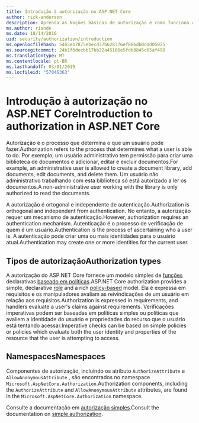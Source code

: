 ```yaml
---
title: Introdução à autorização no ASP.NET Core
author: rick-anderson
description: Aprenda as Noções básicas de autorização e como funciona a autorização em aplicativos ASP.NET Core.
ms.author: riande
ms.date: 10/14/2016
uid: security/authorization/introduction
ms.openlocfilehash: 5465eb7875ebecd77b628376ef886db0ddd05025
ms.sourcegitcommit: 24b1f6decbb17bb22a45166e5fdb0845c65af498
ms.translationtype: MT
ms.contentlocale: pt-BR
ms.lasthandoff: 03/01/2019
ms.locfileid: "57046363"
---
```

# <a name="introduction-to-authorization-in-aspnet-core"></a><span data-ttu-id="f9fb5-103">Introdução à autorização no ASP.NET Core</span><span class="sxs-lookup"><span data-stu-id="f9fb5-103">Introduction to authorization in ASP.NET Core</span></span>

<a name="security-authorization-introduction"></a>

<span data-ttu-id="f9fb5-104">Autorização é o processo que determina o que um usuário pode fazer.</span><span class="sxs-lookup"><span data-stu-id="f9fb5-104">Authorization refers to the process that determines what a user is able to do.</span></span> <span data-ttu-id="f9fb5-105">Por exemplo, um usuário administrativo tem permissão para criar uma biblioteca de documentos e adicionar, editar e excluir documentos.</span><span class="sxs-lookup"><span data-stu-id="f9fb5-105">For example, an administrative user is allowed to create a document library, add documents, edit documents, and delete them.</span></span> <span data-ttu-id="f9fb5-106">Um usuário não administrativo trabalhando com esta biblioteca só está autorizado a ler os documentos.</span><span class="sxs-lookup"><span data-stu-id="f9fb5-106">A non-administrative user working with the library is only authorized to read the documents.</span></span>

<span data-ttu-id="f9fb5-107">A autorização é ortogonal e independente de autenticação.</span><span class="sxs-lookup"><span data-stu-id="f9fb5-107">Authorization is orthogonal and independent from authentication.</span></span> <span data-ttu-id="f9fb5-108">No entanto, a autorização requer um mecanismo de autenticação.</span><span class="sxs-lookup"><span data-stu-id="f9fb5-108">However, authorization requires an authentication mechanism.</span></span> <span data-ttu-id="f9fb5-109">Autenticação é o processo de verificação de quem é um usuário.</span><span class="sxs-lookup"><span data-stu-id="f9fb5-109">Authentication is the process of ascertaining who a user is.</span></span> <span data-ttu-id="f9fb5-110">A autenticação pode criar uma ou mais identidades para o usuário atual.</span><span class="sxs-lookup"><span data-stu-id="f9fb5-110">Authentication may create one or more identities for the current user.</span></span>

## <a name="authorization-types"></a><span data-ttu-id="f9fb5-111">Tipos de autorização</span><span class="sxs-lookup"><span data-stu-id="f9fb5-111">Authorization types</span></span>

<span data-ttu-id="f9fb5-112">A autorização do ASP.NET Core fornece um modelo simples de [funções](xref:security/authorization/roles) declarativas [baseado em políticas](xref:security/authorization/policies).</span><span class="sxs-lookup"><span data-stu-id="f9fb5-112">ASP.NET Core authorization provides a simple, declarative [role](xref:security/authorization/roles) and a rich [policy-based](xref:security/authorization/policies) model.</span></span> <span data-ttu-id="f9fb5-113">Ela é expressa em requisitos e os manipuladores avaliam as reivindicações de um usuário em relação aos requisitos.</span><span class="sxs-lookup"><span data-stu-id="f9fb5-113">Authorization is expressed in requirements, and handlers evaluate a user's claims against requirements.</span></span> <span data-ttu-id="f9fb5-114">Verificações imperativas podem ser baseadas em políticas simples ou políticas que avaliem a identidade do usuário e propriedades do recurso que o usuário está tentando acessar.</span><span class="sxs-lookup"><span data-stu-id="f9fb5-114">Imperative checks can be based on simple policies or policies which evaluate both the user identity and properties of the resource that the user is attempting to access.</span></span>

## <a name="namespaces"></a><span data-ttu-id="f9fb5-115">Namespaces</span><span class="sxs-lookup"><span data-stu-id="f9fb5-115">Namespaces</span></span>

<span data-ttu-id="f9fb5-116">Componentes de autorização, incluindo os atributo `AuthorizeAttribute` e `AllowAnonymousAttribute` , são encontrados no namespace `Microsoft.AspNetCore.Authorization`.</span><span class="sxs-lookup"><span data-stu-id="f9fb5-116">Authorization components, including the `AuthorizeAttribute` and `AllowAnonymousAttribute` attributes, are found in the `Microsoft.AspNetCore.Authorization` namespace.</span></span>

<span data-ttu-id="f9fb5-117">Consulte a documentação em [autorização simples](xref:security/authorization/simple).</span><span class="sxs-lookup"><span data-stu-id="f9fb5-117">Consult the documentation on [simple authorization](xref:security/authorization/simple).</span></span>
